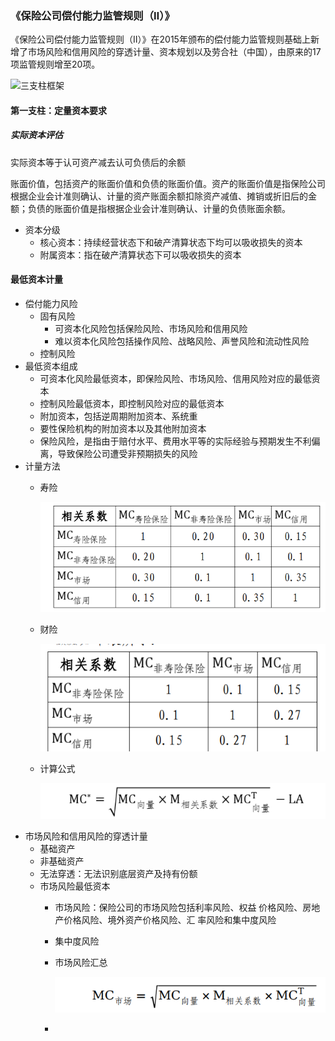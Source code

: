 ### 《保险公司偿付能力监管规则（Ⅱ）》

《保险公司偿付能力监管规则（Ⅱ）》在2015年颁布的偿付能力监管规则基础上新增了市场风险和信用风险的穿透计量、资本规划以及劳合社（中国），由原来的17项监管规则增至20项。

![](https://www2.deloitte.com/content/dam/Deloitte/cn/Images/inline_images/ind-fs/china-risk-oriented-solvency-system-c-ross-phase-ii-01.png "三支柱框架")

#### 第一支柱：定量资本要求

##### 实际资本评估

实际资本等于认可资产减去认可负债后的余额

账面价值，包括资产的账面价值和负债的账面价值。资产的账面价值是指保险公司根据企业会计准则确认、计量的资产账面余额扣除资产减值、摊销或折旧后的金额；负债的账面价值是指根据企业会计准则确认、计量的负债账面余额。

- 资本分级
  - 核心资本：持续经营状态下和破产清算状态下均可以吸收损失的资本
  - 附属资本：指在破产清算状态下可以吸收损失的资本

#### 最低资本计量

- 偿付能力风险
  - 固有风险
    - 可资本化风险包括保险风险、市场风险和信用风险
    - 难以资本化风险包括操作风险、战略风险、声誉风险和流动性风险
  - 控制风险
- 最低资本组成
  - 可资本化风险最低资本，即保险风险、市场风险、信用风险对应的最低资本
  - 控制风险最低资本，即控制风险对应的最低资本
  - 附加资本，包括逆周期附加资本、系统重
  - 要性保险机构的附加资本以及其他附加资本
  - 保险风险，是指由于赔付水平、费用水平等的实际经验与预期发生不利偏离，导致保险公司遭受非预期损失的风险
- 计量方法
  - 寿险

    ![1674960819392](image/偿二代精要/1674960819392.png)
  - 财险

    ![1674960789300](image/偿二代精要/1674960789300.png)
  - 计算公式

    ![1674961028113](image/偿二代精要/1674961028113.png)
- 市场风险和信用风险的穿透计量
  - 基础资产
  - 非基础资产
  - 无法穿透：无法识别底层资产及持有份额
  - 市场风险最低资本
    - 市场风险：保险公司的市场风险包括利率风险、权益
      价格风险、房地产价格风险、境外资产价格风险、汇
      率风险和集中度风险
    - 集中度风险
    - 市场风险汇总

      ![1674976267699](image/偿二代精要/1674976267699.png)
    -

